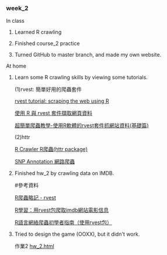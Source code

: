 ### week_2

In class

1. Learned R crawling
  
2. Finished course_2 practice

3. Turned GitHub to master branch, and made my own website.
  
  
At home

1. Learn some R crawling skills by viewing some tutorials.
  
   (1)rvest: 簡單好用的爬蟲套件
   
      [rvest tutorial: scraping the web using R](https://stat4701.github.io/edav/2015/04/02/rvest_tutorial/)
      
      [使用 R 與 rvest 套件擷取網頁資料](https://blog.gtwang.org/r/rvest-web-scraping-with-r/)
      
      [超簡單爬蟲教學-使用R軟體的rvest套件抓網站資料(基礎篇)](http://brucehau.blogspot.com/2016/09/rrvest.html)
  
   (2)httr
   
      [R Crawler R爬蟲(httr package)](http://chihchengliang.github.io/DSC2015_Crawler/)
      
      [SNP Annotation 網路爬蟲](https://blog.gtwang.org/r/r-httr-package-snp-annotation-examples/)
      
2. Finished hw_2 by crawling data on IMDB.

   #參考資料
   
     [R爬蟲略記 - rvest](http://kanchengzxdfgcv.blogspot.com/2018/01/r-rvest.html)
     
     [R學習：用rvest包爬取imdb網站電影信息](http://www.voidcn.com/article/p-kpkuzjga-bpb.html)
     
     [R語言網絡爬蟲初學者指南（使用rvest包）](http://www.ituring.com.cn/article/465317)
     
3. Tried to design the game (OOXX), but it didn't work. 


    作業2
    [hw_2.html](https://goodjob0823.github.io/CSX_RProject_Fall_2018/week_2/hw_2/hw_2_crawler/hw_2.html)
